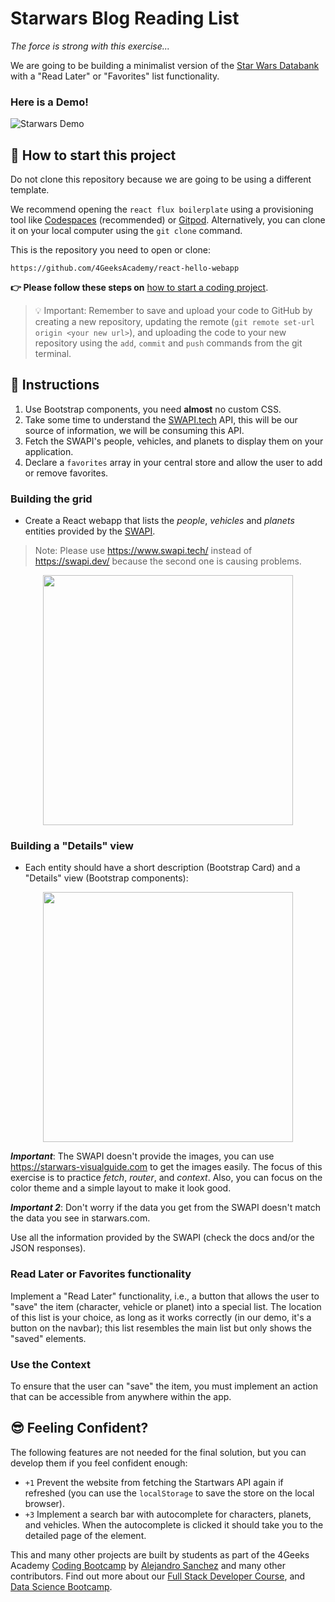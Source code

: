 <!--hide-->
# Starwars Blog Reading List
<!--endhide-->

*The force is strong with this exercise...*

We are going to be building a minimalist version of the [Star Wars Databank](https://www.starwars.com/databank) with a "Read Later" or "Favorites" list functionality.

### Here is a Demo!

![Starwars Demo](https://github.com/breatheco-de/exercise-starwars-blog-reading-list/blob/master/preview.gif?raw=true)

<onlyfor saas="false" withBanner="false">
   
## 🌱 How to start this project

Do not clone this repository because we are going to be using a different template.

We recommend opening the `react flux boilerplate` using a provisioning tool like [Codespaces](https://4geeks.com/lesson/what-is-github-codespaces) (recommended) or [Gitpod](https://4geeks.com/lesson/how-to-use-gitpod). Alternatively, you can clone it on your local computer using the `git clone` command.

This is the repository you need to open or clone:

```text
https://github.com/4GeeksAcademy/react-hello-webapp
```

**👉 Please follow these steps on** [how to start a coding project](https://4geeks.com/lesson/how-to-start-a-project).

> 💡 Important: Remember to save and upload your code to GitHub by creating a new repository, updating the remote (`git remote set-url origin <your new url>`), and uploading the code to your new repository using the `add`, `commit` and `push` commands from the git terminal.

</onlyfor>

## 📝 Instructions

1. Use Bootstrap components, you need **almost** no custom CSS.
2. Take some time to understand the [SWAPI.tech](https://www.swapi.tech/documentation) API, this will be our source of information, we will be consuming this API.
3. Fetch the SWAPI's people, vehicles, and planets to display them on your application.
4. Declare a `favorites` array in your central store and allow the user to add or remove favorites.

### Building the grid

- Create a React webapp that lists the *people*, *vehicles* and *planets* entities provided by the [SWAPI](https://www.swapi.tech/documentation).

> Note: Please use https://www.swapi.tech/ instead of https://swapi.dev/ because the second one is causing problems.

<p align="center">
   <img height="400" src="https://raw.githubusercontent.com/nachovz/projects/master/p/javascript/semi-senior/startwars-blog-reading-list/sw_data.png" />
</p>

### Building a "Details" view

- Each entity should have a short description (Bootstrap Card) and a "Details" view (Bootstrap components):

<p align="center">
   <img height="400" src="https://raw.githubusercontent.com/nachovz/projects/master/p/javascript/semi-senior/startwars-blog-reading-list/sw_data_details.png" />
</p>

***Important***: The SWAPI doesn't provide the images, you can use https://starwars-visualguide.com to get the images easily. The focus of this exercise is to practice *fetch*, *router*, and *context*. Also, you can focus on the color theme and a simple layout to make it look good.

***Important 2***: Don't worry if the data you get from the SWAPI doesn't match the data you see in starwars.com.

Use all the information provided by the SWAPI (check the docs and/or the JSON responses).

### Read Later or Favorites functionality

Implement a "Read Later" functionality, i.e., a button that allows the user to "save" the item (character, vehicle or planet) into a special list. The location of this list is your choice, as long as it works correctly (in our demo, it's a button on the navbar); this list resembles the main list but only shows the "saved" elements.

### Use the Context

To ensure that the user can "save" the item, you must implement an action that can be accessible from anywhere within the app.

## 😎 Feeling Confident?

The following features are not needed for the final solution, but you can develop them if you feel confident enough:

- `+1` Prevent the website from fetching the Startwars API again if refreshed (you can use the `localStorage` to save the store on the local browser).
- `+3` Implement a search bar with autocomplete for characters, planets, and vehicles. When the autocomplete is clicked it should take you to the detailed page of the element.

This and many other projects are built by students as part of the 4Geeks Academy [Coding Bootcamp](https://4geeksacademy.com/us/coding-bootcamp) by [Alejandro Sanchez](https://twitter.com/alesanchezr) and many other contributors. Find out more about our [Full Stack Developer Course](https://4geeksacademy.com/us/coding-bootcamps/part-time-full-stack-developer), and [Data Science Bootcamp](https://4geeksacademy.com/us/coding-bootcamps/datascience-machine-learning).
